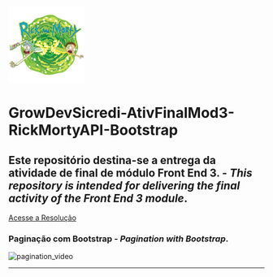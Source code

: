 <img src="https://github.com/PabloGarcia48/GrowDevSicredi-AtivFinalMod3-RickMortyAPI-Bootstrap/blob/main/images/rick-and-morty.png" alt="Logo_Rick_Morty" width=150px>


# GrowDevSicredi-AtivFinalMod3-RickMortyAPI-Bootstrap
## Este repositório destina-se a entrega da atividade de final de módulo Front End 3. - *This repository is intended for delivering the final activity of the Front End 3 module*.
[Acesse a Resolução](https://pablogarcia48.github.io/GrowDevSicredi-AtivFinalMod3-RickMortyAPI-Bootstrap/)

### Paginação com Bootstrap - *Pagination with Bootstrap*.
<img src="https://github.com/PabloGarcia48/GrowDevSicredi-AtivFinalMod3-RickMortyAPI-Bootstrap/blob/main/images/paginacao1.gif" alt="pagination_video">

-------------------------------------------------------
